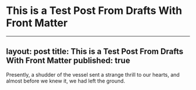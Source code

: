 # This is a Test Post From Drafts With Front Matter 
---
layout: post
title: This is a Test Post From Drafts With Front Matter
published: true
---

Presently, a shudder of the vessel sent a strange thrill to our hearts, and almost before we knew it, we had left the ground.

